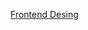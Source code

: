 <a href="https://www.figma.com/proto/AgKUUEO5x6Mr1QA9Xdq4bS/Untitled?node-id=1-2&node-type=canvas&t=lolzG5lKzOkNtvv3-1&scaling=contain&content-scaling=fixed&page-id=0%3A1&starting-point-node-id=1%3A398">Frontend Desing</a>
